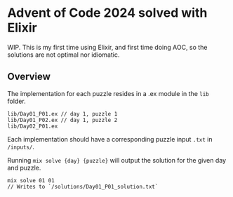 # Advent of Code 2024 solved with Elixir

WIP. This is my first time using Elixir, and first time doing AOC, so the solutions are not optimal nor idiomatic.

## Overview
The implementation for each puzzle resides in a .ex module in the `lib` folder.
```
lib/Day01_P01.ex // day 1, puzzle 1
lib/Day01_P02.ex // day 1, puzzle 2
lib/Day02_P01.ex
``` 

Each implementation should have a corresponding puzzle input `.txt` in `/inputs/`.

Running `mix solve {day} {puzzle}` will output the solution for the given day and puzzle.

```
mix solve 01 01
// Writes to `/solutions/Day01_P01_solution.txt`